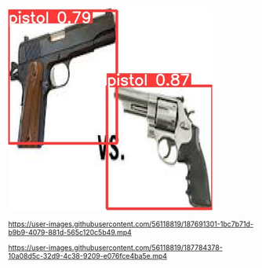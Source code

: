 ![Detection Snip 1](images/pistol_snip1.jpg)

https://user-images.githubusercontent.com/56118819/187691301-1bc7b71d-b9b9-4079-881d-565c120c5b49.mp4



https://user-images.githubusercontent.com/56118819/187784378-10a08d5c-32d9-4c38-9209-e076fce4ba5e.mp4

